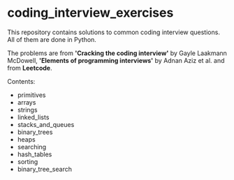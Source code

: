 # coding_interview_exercises
This repository contains solutions to common coding interview questions. 
All of them are done in Python.

The problems are from **'Cracking the coding interview'** by Gayle Laakmann McDowell, **'Elements of programming interviews'** by Adnan Aziz et al. and from **Leetcode**. 

Contents:
- primitives
- arrays
- strings
- linked_lists
- stacks_and_queues
- binary_trees
- heaps
- searching
- hash_tables
- sorting
- binary_tree_search


